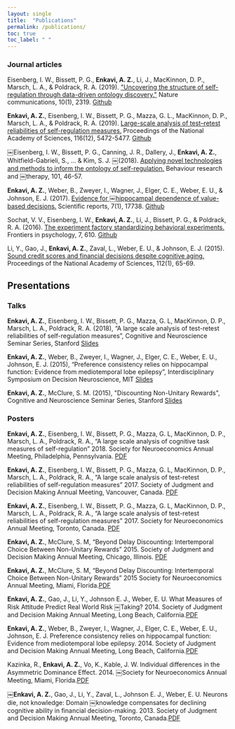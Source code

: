 ```yaml
---
layout: single
title:  "Publications"
permalink: /publications/
toc: true
toc_label: " "
---
```


### Journal articles

Eisenberg, I. W., Bissett, P. G., **Enkavi, A. Z.**, Li, J., MacKinnon, D. P., Marsch, L. A., & Poldrack, R. A. (2019). ["Uncovering the structure of self-regulation through data-driven ontology discovery."](https://www.nature.com/articles/s41467-019-10301-1) Nature communications, 10(1), 2319. [Github](https://github.com/zenkavi/Self_Regulation_Ontology)

**Enkavi, A. Z.**, Eisenberg, I. W., Bissett, P. G., Mazza, G. L., MacKinnon, D. P., Marsch, L. A., & Poldrack, R. A. (2019). [Large-scale analysis of test–retest reliabilities of self-regulation measures.](https://www-pnas-org.stanford.idm.oclc.org/content/116/12/5472) Proceedings of the National Academy of Sciences, 116(12), 5472-5477. [Github](https://github.com/zenkavi/SRO_Retest_Analyses)

￼Eisenberg, I. W., Bissett, P. G., Canning, J. R., Dallery, J., **Enkavi, A. Z.**, Whitfield-Gabrieli, S., ... & Kim, S. J. ￼(2018). [Applying novel technologies and methods to inform the ontology of self-regulation.](https://www.sciencedirect.com/science/article/pii/S0005796717302048) Behaviour research and ￼therapy, 101, 46-57.

**Enkavi, A. Z.**, Weber, B., Zweyer, I., Wagner, J., Elger, C. E., Weber, E. U., & Johnson, E. J. (2017). [Evidence for ￼hippocampal dependence of value-based decisions.](https://www.nature.com/articles/s41598-017-18015-4) Scientific reports, 7(1), 17738. [Github](https://github.com/zenkavi/TransitivityOpen)

Sochat, V. V., Eisenberg, I. W., **Enkavi, A. Z.**, Li, J., Bissett, P. G., & Poldrack, R. A. (2016). [The experiment factory standardizing behavioral experiments.](https://www.frontiersin.org/articles/10.3389/fpsyg.2016.00610/full) Frontiers in psychology, 7, 610. [Github](https://github.com/expfactory)

Li, Y., Gao, J., **Enkavi, A. Z.**, Zaval, L., Weber, E. U., & Johnson, E. J. (2015). [Sound credit scores and financial decisions despite cognitive aging.](http://www.pnas.org.stanford.idm.oclc.org/content/112/1/65) Proceedings of the National Academy of Sciences, 112(1), 65-69.  

## Presentations

### Talks

**Enkavi, A. Z.**, Eisenberg, I. W., Bissett, P. G., Mazza, G. L, MacKinnon, D. P., Marsch, L. A., Poldrack, R. A. (2018), “A
large scale analysis of test-retest reliabilities of self-regulation measures”, Cognitive and Neuroscience Seminar Series, Stanford [Slides](/assets/pdf/Frisem_05_18_18.pdf)

**Enkavi, A. Z.**, Weber, B., Zweyer, I., Wagner, J., Elger, C. E., Weber, E. U., Johnson, E. J. (2015), “Preference consistency relies on hippocampal function: Evidence from mediotemporal lobe epilepsy”, Interdisciplinary Symposium on Decision Neuroscience, MIT [Slides](/assets/pdf/Enkavi_ISDN2015_Transitivity_final.pdf)

**Enkavi, A. Z.**, McClure, S. M. (2015), "Discounting Non-Unitary Rewards", Cognitive and Neuroscience Seminar Series, Stanford [Slides](FriSem03Apr2015.pdf)

### Posters

**Enkavi, A. Z.**, Eisenberg, I. W., Bissett, P. G., Mazza, G. L, MacKinnon, D. P., Marsch, L. A., Poldrack, R. A., “A large scale analysis of cognitive task measures of self-regulation” 2018. Society for Neuroeconomics Annual Meeting, Philadelphia, Pennsylvania. [PDF](https://github.com/zenkavi/SRO_DDM_Analyses/blob/master/presentations/NeuroeconPoster2018.pdf)

**Enkavi, A. Z.**, Eisenberg, I. W., Bissett, P. G., Mazza, G. L, MacKinnon, D. P., Marsch, L. A., Poldrack, R. A., “A large scale analysis of test-retest reliabilities of self-regulation measures” 2017. Society of Judgment and Decision Making Annual Meeting, Vancouver, Canada. [PDF](https://github.com/zenkavi/SRO_Retest_Analyses/blob/master/presentations/SJDMPoster2017.pdf)

**Enkavi, A. Z.**, Eisenberg, I. W., Bissett, P. G., Mazza, G. L, MacKinnon, D. P., Marsch, L. A., Poldrack, R. A., “A large scale analysis of test-retest reliabilities of self-regulation measures” 2017. Society for Neuroeconomics Annual Meeting, Toronto, Canada. [PDF](https://github.com/zenkavi/SRO_Retest_Analyses/blob/master/presentations/NeuroeconPoster2017.pdf)

**Enkavi, A. Z.**, McClure, S. M, “Beyond Delay Discounting: Intertemporal Choice Between Non-Unitary Rewards” 2015. Society of Judgment and Decision Making Annual Meeting, Chicago, Illinois. [PDF](/assets/pdf/Enkavi_SJDMPoster2015.pdf)

**Enkavi, A. Z.**, McClure, S. M, “Beyond Delay Discounting: Intertemporal Choice Between Non-Unitary Rewards” 2015 Society for Neuroeconomics Annual Meeting, Miami, Florida.[PDF](/assets/pdf/NeuroeconPoster2015.pdf)

**Enkavi, A. Z.**, Gao, J., Li, Y., Johnson E. J., Weber, E. U. What Measures of Risk Attitude Predict Real World Risk
￼Taking? 2014. Society of Judgment and Decision Making Annual Meeting, Long Beach, California.[PDF](/assets/pdf/RiskMeasuresJdmPoster2014Final.pdf)

**Enkavi, A. Z.**, Weber, B., Zweyer, I., Wagner, J., Elger, C. E., Weber, E. U., Johnson, E. J. Preference consistency relies on hippocampal function: Evidence from mediotemporal lobe epilepsy. 2014. Society of Judgment and Decision Making Annual Meeting, Long Beach, California.[PDF](/assets/pdf/TransitivityJdmPoster2014Final.pdf)  

Kazinka, R., **Enkavi, A. Z.**, Vo, K., Kable, J. W. Individual differences in the Asymmetric Dominance Effect. 2014.
￼Society for Neuroeconomics Annual Meeting, Miami, Florida.[PDF](/assets/pdf/NECON_Adom_v3.pdf)

￼**Enkavi, A. Z.**, Gao, J., Li, Y., Zaval, L., Johnson E. J., Weber, E. U. Neurons die, not knowledge: Domain
￼knowledge compensates for declining cognitive ability in financial decision-making. 2013. Society of Judgment and Decision Making Annual Meeting, Toronto, Canada.[PDF](/assets/pdf/jdmposter2013.pdf)
